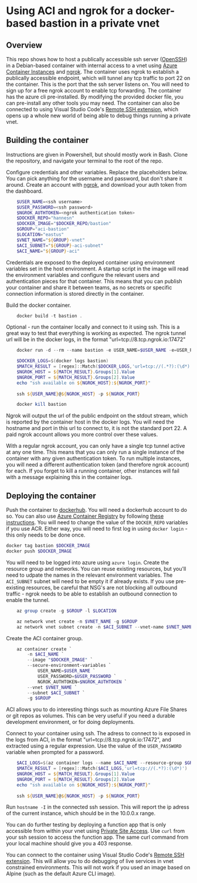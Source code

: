 # Using ACI and ngrok for a docker-based bastion in a private vnet

## Overview

This repo shows how to host a publically accessible ssh server ([OpenSSH](http://www.openssh.com/)) in a Debian-based container with internal access to a vnet using [Azure Container Instances](https://azure.microsoft.com/en-us/services/container-instances/) and [ngrok](https://ngrok.com/).
The container uses ngrok to establish a publically accessible endpoint, which will tunnel any tcp traffic to port 22 on the container.
This is the port that the ssh server listens on. You will need to sign up for a free ngrok account to enable tcp forwarding.
The container has the azure cli pre-installed. By modifying the provided docker file, you can pre-install any other tools you may need.
The container can also be connected to using Visual Studio Code's [Remote SSH extension](https://marketplace.visualstudio.com/items?itemName=ms-vscode-remote.remote-ssh), which opens up a whole new world of being able to debug things running a private vnet.

## Building the container

Instructions are given in Powershell, but should mostly work in Bash.
Clone the repository, and navigate your terminal to the root of the repo.

Configure credentials and other variables. Replace the placeholders below. You can pick anything for the username and password, but don't share it around.
Create an account with [ngrok](https://ngrok.com/), and download your auth token from the dashboard.

```powershell
    $USER_NAME=<ssh username>
    $USER_PASSWORD=<ssh password>
    $NGROK_AUTHTOKEN=<ngrok authentication token>
    $DOCKER_REPO="hannesn"
    $DOCKER_IMAGE="$DOCKER_REPO/bastion"
    $GROUP="aci-bastion"
    $LOCATION="eastus"
    $VNET_NAME="${GROUP}-vnet"
    $ACI_SUBNET="${GROUP}-aci-subnet"
    $ACI_NAME="${GROUP}-aci"
```

Credentials are exposed to the deployed container using environment variables set in the host environment. A startup script in the image will read the environment variables and configure the relevant users and authentication pieces for that container.
This means that you can publish your container and share it between teams, as no secrets or specific connection information is stored directly in the container.

Build the docker container.

```powershell
    docker build -t bastion .
```

Optional - run the container locally and connect to it using ssh. This is a great way to test that everything is working as expected. The ngrok tunnel url will be in the docker logs, in the format "url=tcp://8.tcp.ngrok.io:17472"

```powershell
    docker run -d --rm --name bastion -e USER_NAME=$USER_NAME -e=USER_PASSWORD=$USER_PASSWORD -e NGROK_AUTHTOKEN=$NGROK_AUTHTOKEN bastion

    $DOCKER_LOGS=$(docker logs bastion)
    $MATCH_RESULT = [regex]::Match($DOCKER_LOGS,'url=tcp://(.*?):(\d*)')
    $NGROK_HOST = ${MATCH_RESULT}.Groups[1].Value
    $NGROK_PORT = ${MATCH_RESULT}.Groups[2].Value
    echo "ssh available on ${NGROK_HOST}:${NGROK_PORT}"
    
    ssh ${USER_NAME}@${NGROK_HOST} -p ${NGROK_PORT}

    docker kill bastion
```

Ngrok will output the url of the public endpoint on the stdout stream, which is reported by the container host in the docker logs.
You will need the hostname and port in this url to connect to, it is not the standard port 22. A paid ngrok account allows you more control over these values.

With a regular ngrok account, you can only have a single tcp tunnel active at any one time. This means that you can only run a single instance of the container with any given authentication token.
To run multiple instances, you will need a different authentication token (and therefore ngrok account) for each. If you forget to kill a running container, other instances will fail with a message explaining this in the container logs.

## Deploying the container

Push the container to [dockerhub](https://hub.docker.com/). You will need a dockerhub account to do so.
You can also use [Azure Container Registry](https://azure.microsoft.com/en-us/services/container-registry/) by following [these instructions](https://docs.microsoft.com/en-us/azure/container-registry/container-registry-get-started-docker-cli?tabs=azure-cli). You will need to change the value of the `DOCKER_REPO` variables if you use ACR.
Either way, you will need to first log in using `docker login` - this only needs to be done once.

```powershell
docker tag bastion $DOCKER_IMAGE
docker push $DOCKER_IMAGE
```

You will need to be logged into azure using `azure login`.
Create the resource group and networks. You can reuse existing resources, but you'll need to udpate the names in the relevant environment variables.
The `ACI_SUBNET` subnet will need to be empty it if already exists. If you use pre-existing resources, be careful that NSG's are not blocking all outbound traffic - ngrok needs to be able to establish an outbound connection to enable the tunnel.

```powershell
    az group create -g $GROUP -l $LOCATION

    az network vnet create -n $VNET_NAME -g $GROUP
    az network vnet subnet create -n $ACI_SUBNET --vnet-name $VNET_NAME --address-prefixes "10.0.0.0/24" -g $GROUP
```

Create the ACI container group.

```powershell
    az container create `
        -n $ACI_NAME `
        --image "$DOCKER_IMAGE" `
        --secure-environment-variables `
            USER_NAME=$USER_NAME `
            USER_PASSWORD=$USER_PASSWORD `
            NGROK_AUTHTOKEN=$NGROK_AUTHTOKEN `
        --vnet $VNET_NAME `
        --subnet $ACI_SUBNET `
        -g $GROUP
```

ACI allows you to do interesting things such as mounting Azure File Shares or git repos as volumes. This can be very useful if you need a durable development environment, or for doing deployments.

Connect to your container using ssh. The adress to connect to is exposed in the logs from ACI, in the format "url=tcp://8.tcp.ngrok.io:17472", and extracted using a regular expression. Use the value of the `USER_PASSWORD` variable when prompted for a password.

```powershell
    $ACI_LOGS=$(az container logs --name $ACI_NAME --resource-group $GROUP)
    $MATCH_RESULT = [regex]::Match($ACI_LOGS,'url=tcp://(.*?):(\d*)')
    $NGROK_HOST = ${MATCH_RESULT}.Groups[1].Value
    $NGROK_PORT = ${MATCH_RESULT}.Groups[2].Value
    echo "ssh available on ${NGROK_HOST}:${NGROK_PORT}"
    
    ssh ${USER_NAME}@${NGROK_HOST} -p ${NGROK_PORT}
```

Run `hostname -I` in the connected ssh session. This will report the ip adress of the current instance, which should be in the 10.0.0.x range.

You can do further testing by deploying a function app that is only accessible from within your vnet using [Private Site Access](https://docs.microsoft.com/en-us/azure/azure-functions/functions-create-private-site-access#create-an-azure-functions-app). Use `curl` from your ssh session to access the function app. The same curl command from your local machine should give you a 403 response.

You can connect to the container using Visual Studio Code's [Remote SSH extension](https://marketplace.visualstudio.com/items?itemName=ms-vscode-remote.remote-ssh). This will allow you to do debugging of live services in vnet constrained environments. This will not work if you used an image based on Alpine (such as the default Azure CLI image).

